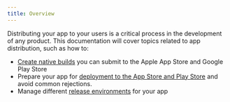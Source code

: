 ```yaml
---
title: Overview
---
```


Distributing your app to your users is a critical process in the development of any product. This documentation will cover topics related to app distribution, such as how to:

- [Create native builds](building-standalone-apps/) you can submit to the Apple App Store and Google Play Store
- Prepare your app for [deployment to the App Store and Play Store](../distribution/app-stores/) and avoid common rejections.
- Manage different [release environments](release-channels/) for your app
